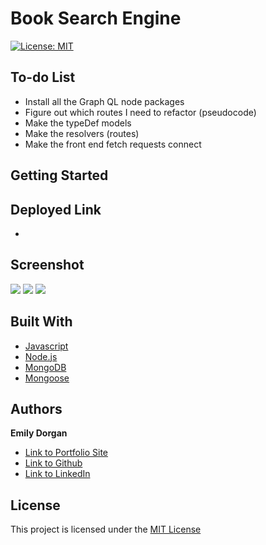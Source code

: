 # Book Search Engine

[![License: MIT](https://img.shields.io/badge/License-MIT-yellow.svg)](https://opensource.org/licenses/MIT)

## To-do List

* Install all the Graph QL node packages
* Figure out which routes I need to refactor (pseudocode)
* Make the typeDef models
* Make the resolvers (routes)
* Make the front end fetch requests connect

## Getting Started



## Deployed Link

* []()

## Screenshot

![](screenshots/.png)
![](screenshots/.png)
![](screenshots/.png)

## Built With

* [Javascript](https://developer.mozilla.org/en-US/docs/Web/JavaScript)
* [Node.js](https://nodejs.org/)
* [MongoDB](https://www.mongodb.com/)
* [Mongoose](https://mongoosejs.com/)

## Authors

**Emily Dorgan** 

- [Link to Portfolio Site](https://emdorgan.github.io/updated-portfolio/)
- [Link to Github](https://github.com/emdorgan)
- [Link to LinkedIn](https://www.linkedin.com/in/emily-dorgan/)

## License

This project is licensed under the [MIT License](https://opensource.org/licenses/MIT)